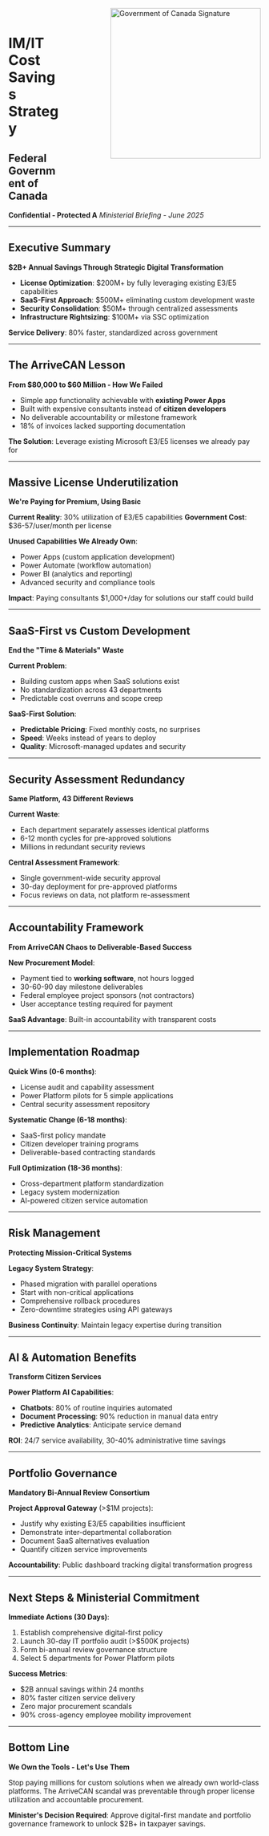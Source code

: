 <img src="https://www.canada.ca/etc/designs/canada/wet-boew/assets/sig-blk-en.svg"
     alt="Government of Canada Signature"
     style="float: right; width: 300px; margin: 0 0 100px 100px;" />`
`<br>

# IM/IT Cost Savings Strategy

## Federal Government of Canada

**Confidential - Protected A**
*Ministerial Briefing - June 2025*

---

## Executive Summary

**$2B+ Annual Savings Through Strategic Digital Transformation**

- **License Optimization**: $200M+ by fully leveraging existing E3/E5 capabilities
- **SaaS-First Approach**: $500M+ eliminating custom development waste
- **Security Consolidation**: $50M+ through centralized assessments
- **Infrastructure Rightsizing**: $100M+ via SSC optimization

**Service Delivery**: 80% faster, standardized across government

---

## The ArriveCAN Lesson

**From $80,000 to $60 Million - How We Failed**

- Simple app functionality achievable with **existing Power Apps**
- Built with expensive consultants instead of **citizen developers**
- No deliverable accountability or milestone framework
- 18% of invoices lacked supporting documentation

**The Solution**: Leverage existing Microsoft E3/E5 licenses we already pay for

---

## Massive License Underutilization

**We're Paying for Premium, Using Basic**

**Current Reality**: 30% utilization of E3/E5 capabilities
**Government Cost**: $36-57/user/month per license

**Unused Capabilities We Already Own**:

- Power Apps (custom application development)
- Power Automate (workflow automation)
- Power BI (analytics and reporting)
- Advanced security and compliance tools

**Impact**: Paying consultants $1,000+/day for solutions our staff could build

---

## SaaS-First vs Custom Development

**End the "Time & Materials" Waste**

**Current Problem**:

- Building custom apps when SaaS solutions exist
- No standardization across 43 departments
- Predictable cost overruns and scope creep

**SaaS-First Solution**:

- **Predictable Pricing**: Fixed monthly costs, no surprises
- **Speed**: Weeks instead of years to deploy
- **Quality**: Microsoft-managed updates and security

---

## Security Assessment Redundancy

**Same Platform, 43 Different Reviews**

**Current Waste**:

- Each department separately assesses identical platforms
- 6-12 month cycles for pre-approved solutions
- Millions in redundant security reviews

**Central Assessment Framework**:

- Single government-wide security approval
- 30-day deployment for pre-approved platforms
- Focus reviews on data, not platform re-assessment

---

## Accountability Framework

**From ArriveCAN Chaos to Deliverable-Based Success**

**New Procurement Model**:

- Payment tied to **working software**, not hours logged
- 30-60-90 day milestone deliverables
- Federal employee project sponsors (not contractors)
- User acceptance testing required for payment

**SaaS Advantage**: Built-in accountability with transparent costs

---

## Implementation Roadmap

**Quick Wins (0-6 months)**:

- License audit and capability assessment
- Power Platform pilots for 5 simple applications
- Central security assessment repository

**Systematic Change (6-18 months)**:

- SaaS-first policy mandate
- Citizen developer training programs
- Deliverable-based contracting standards

**Full Optimization (18-36 months)**:

- Cross-department platform standardization
- Legacy system modernization
- AI-powered citizen service automation

---

## Risk Management

**Protecting Mission-Critical Systems**

**Legacy System Strategy**:

- Phased migration with parallel operations
- Start with non-critical applications
- Comprehensive rollback procedures
- Zero-downtime strategies using API gateways

**Business Continuity**: Maintain legacy expertise during transition

---

## AI & Automation Benefits

**Transform Citizen Services**

**Power Platform AI Capabilities**:

- **Chatbots**: 80% of routine inquiries automated
- **Document Processing**: 90% reduction in manual data entry
- **Predictive Analytics**: Anticipate service demand

**ROI**: 24/7 service availability, 30-40% administrative time savings

---

## Portfolio Governance

**Mandatory Bi-Annual Review Consortium**

**Project Approval Gateway** (>$1M projects):

- Justify why existing E3/E5 capabilities insufficient
- Demonstrate inter-departmental collaboration
- Document SaaS alternatives evaluation
- Quantify citizen service improvements

**Accountability**: Public dashboard tracking digital transformation progress

---

## Next Steps & Ministerial Commitment

**Immediate Actions (30 Days)**:

1. Establish comprehensive digital-first policy
2. Launch 30-day IT portfolio audit (>$500K projects)
3. Form bi-annual review governance structure
4. Select 5 departments for Power Platform pilots

**Success Metrics**:

- $2B annual savings within 24 months
- 80% faster citizen service delivery
- Zero major procurement scandals
- 90% cross-agency employee mobility improvement

---

## Bottom Line

**We Own the Tools - Let's Use Them**

Stop paying millions for custom solutions when we already own world-class platforms. The ArriveCAN scandal was preventable through proper license utilization and accountable procurement.

**Minister's Decision Required**: Approve digital-first mandate and portfolio governance framework to unlock $2B+ in taxpayer savings.
